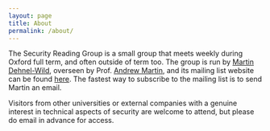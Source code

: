 ```yaml
---
layout: page
title: About
permalink: /about/
---
```


The Security Reading Group is a small group that meets weekly during Oxford full term, and often outside of term too. The group is run by [Martin Dehnel-Wild](mailto:martin.dehnel-wild@cs.ox.ac.uk), overseen by Prof. [Andrew Martin](andrew.martin@cs.ox.ac.uk), and its mailing list website can be found [here](https://mailman.cs.ox.ac.uk/mailman/listinfo/se-read). The fastest way to subscribe to the mailing list is to send Martin an email.

Visitors from other universities or external companies with a genuine interest in technical aspects of security are welcome to attend, but please do email in advance for access.